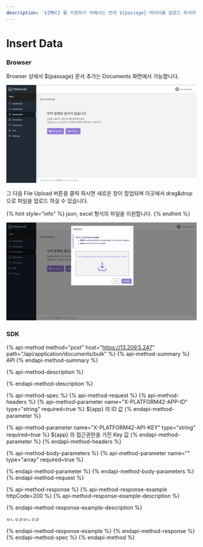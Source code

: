 ```yaml
---
description: '${MRC} 를 사용하기 위해서는 먼저 ${passage} 데이터를 업로드 하셔야 합니다.'
---
```


# Insert Data

### Browser

Browser 상에서 ${passage} 문서 추가는 Documents 화면에서 가능합니다.

![](../../.gitbook/assets/image.png)

그 다음 File Upload 버튼을 클릭 하시면 새로운 창이 팝업되며 이곳에서 drag&drop 으로 파일을 업로드 하실 수 있습니다.

{% hint style="info" %}
json, excel 형식의 파일을 지원합니다.
{% endhint %}

![](../../.gitbook/assets/image%20%2810%29.png)

### SDK



{% api-method method="post" host="https://13.209.5.247" path="/api/application/documents/bulk" %}
{% api-method-summary %}
API
{% endapi-method-summary %}

{% api-method-description %}

{% endapi-method-description %}

{% api-method-spec %}
{% api-method-request %}
{% api-method-headers %}
{% api-method-parameter name="X-PLATFORM42-APP-ID" type="string" required=true %}
${app} 의 ID 값
{% endapi-method-parameter %}

{% api-method-parameter name="X-PLATFORM42-API-KEY" type="string" required=true %}
${app} 의 접근권한을 가진 Key 값
{% endapi-method-parameter %}
{% endapi-method-headers %}

{% api-method-body-parameters %}
{% api-method-parameter name="" type="array" required=true %}

{% endapi-method-parameter %}
{% endapi-method-body-parameters %}
{% endapi-method-request %}

{% api-method-response %}
{% api-method-response-example httpCode=200 %}
{% api-method-response-example-description %}

{% endapi-method-response-example-description %}

```
ㅁㄴㅇㄹㅁㄴㅇㄹ
```
{% endapi-method-response-example %}
{% endapi-method-response %}
{% endapi-method-spec %}
{% endapi-method %}











